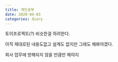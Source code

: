 ```yaml
---
title: 개인공부
date: 2020-04-03
categories: diary
---
```

토이프로젝트(?) 비슷한걸 하려한다.

아직 제대로된 내용도없고 설계도 없지만 그래도 해봐야겠다.

회사 업무에 방해되지 않을 만큼만 해야지
